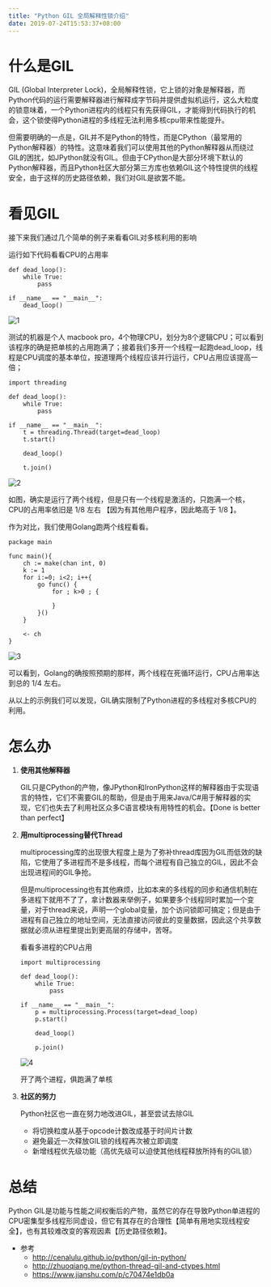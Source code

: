 ```yaml
---
title: "Python GIL 全局解释性锁介绍"
date: 2019-07-24T15:53:37+08:00
---
```


# 什么是GIL

GIL (Global Interpreter Lock)，全局解释性锁，它上锁的对象是解释器，而Python代码的运行需要解释器进行解释成字节码并提供虚拟机运行，这么大粒度的锁意味着，一个Python进程内的线程只有先获得GIL，才能得到代码执行的机会，这个锁使得Python进程的多线程无法利用多核cpu带来性能提升。  

但需要明确的一点是，GIL并不是Python的特性，而是CPython（最常用的Python解释器）的特性。这意味着我们可以使用其他的Python解释器从而绕过GIL的困扰，如JPython就没有GIL。但由于CPython是大部分环境下默认的Python解释器，而且Python社区大部分第三方库也依赖GIL这个特性提供的线程安全，由于这样的历史路径依赖，我们对GIL是欲罢不能。

# 看见GIL

接下来我们通过几个简单的例子来看看GIL对多核利用的影响  

运行如下代码看看CPU的占用率

```
def dead_loop():
    while True:
        pass

if __name__ == "__main__":
    dead_loop()    
```

![1](https://littlewulu.cn/source/images/1907/24_yXRskKF4lwERKM4kCdmJTDjRbLOtSQ.jpg)

测试的机器是个人 macbook pro，4个物理CPU，划分为8个逻辑CPU；可以看到该程序的确是把单核的占用跑满了；接着我们多开一个线程一起跑dead_loop，线程是CPU调度的基本单位，按道理两个线程应该并行运行，CPU占用应该提高一倍；

```
import threading

def dead_loop():
    while True:
        pass

if __name__ == "__main__":
    t = threading.Thread(target=dead_loop)
    t.start()

    dead_loop()

    t.join()
```

![2](https://littlewulu.cn/source/images/1907/24_flFGbt9jQj0NmeOR7mAjzc6hO50kDj.jpg)

如图，确实是运行了两个线程，但是只有一个线程是激活的，只跑满一个核，CPU的占用率依旧是 1/8 左右 【因为有其他用户程序，因此略高于 1/8 】。  

作为对比，我们使用Golang跑两个线程看看。

```
package main

func main(){
	ch := make(chan int, 0)
	k := 1
	for i:=0; i<2; i++{
		go func() {
			for ; k>0 ; {

			}
		}()
	}

	<- ch
}
```

![3](https://littlewulu.cn/source/images/1907/24_SrG5ukBDbgu5ImbYNLN0lqMGDitS7r.jpg)

可以看到，Golang的确按照预期的那样，两个线程在死循环运行，CPU占用率达到总的 1/4 左右。

从以上的示例我们可以发现，GIL确实限制了Python进程的多线程对多核CPU的利用。


# 怎么办

1. **使用其他解释器**

    GIL只是CPython的产物，像JPython和IronPython这样的解释器由于实现语言的特性，它们不需要GIL的帮助，但是由于用来Java/C#用于解释器的实现，它们也失去了利用社区众多C语言模块有用特性的机会。【Done is better than perfect】

2. **用multiprocessing替代Thread**

    multiprocessing库的出现很大程度上是为了弥补thread库因为GIL而低效的缺陷，它使用了多进程而不是多线程，而每个进程有自己独立的GIL，因此不会出现进程间的GIL争抢。  

    但是multiprocessing也有其他麻烦，比如本来的多线程的同步和通信机制在多进程下就用不了了，拿计数器来举例子，如果要多个线程同时累加一个变量，对于thread来说，声明一个global变量，加个访问锁即可搞定；但是由于进程有自己独立的地址空间，无法直接访问彼此的变量数据，因此这个共享数据就必须从进程里提出到更高层的存储中，苦呀。

    看看多进程的CPU占用
    
    ```
    import multiprocessing
    
    def dead_loop():
        while True:
            pass
    
    if __name__ == "__main__":
        p = multiprocessing.Process(target=dead_loop)
        p.start()
    
        dead_loop()
    
        p.join()
    ```

    ![4](https://littlewulu.cn/source/images/1907/25_VaCve398LM5n1G9cv5lt15otcCog2R.jpg)

    开了两个进程，俱跑满了单核

3. **社区的努力**
    
    Python社区也一直在努力地改进GIL，甚至尝试去除GIL  
    * 将切换粒度从基于opcode计数改成基于时间片计数
    * 避免最近一次释放GIL锁的线程再次被立即调度
    * 新增线程优先级功能（高优先级可以迫使其他线程释放所持有的GIL锁）
    


# 总结

Python GIL是功能与性能之间权衡后的产物，虽然它的存在导致Python单进程的CPU密集型多线程形同虚设，但它有其存在的合理性【简单有用地实现线程安全】，也有其较难改变的客观因素【历史路径依赖】。

* 参考
    * http://cenalulu.github.io/python/gil-in-python/
    * http://zhuoqiang.me/python-thread-gil-and-ctypes.html
    * https://www.jianshu.com/p/c70474e1db0a


